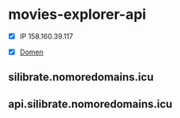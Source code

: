 # movies-explorer-api

- [x] IP 158.160.39.117

- [x] [Domen](silibrate.nomoredomains.icu)

## silibrate.nomoredomains.icu

## api.silibrate.nomoredomains.icu
